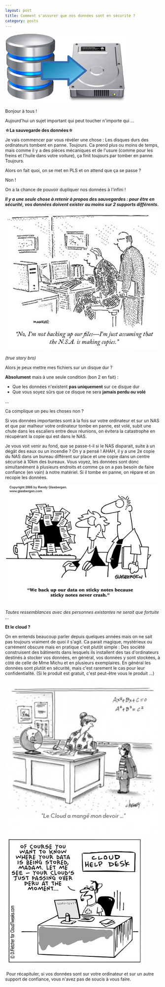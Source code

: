 ```yaml
---
layout: post
title: Comment s'assurer que nos données sont en sécurité ?
category: posts
---
```


​![db-backup.png](/images/db-backup.png)

Bonjour à tous !

Aujourd'hui un sujet important qui peut toucher n'importe qui ...

**☆La sauvegarde des données☆**

Je vais commencer par vous révéler une chose :
Les disques durs des ordinateurs tombent en panne. Toujours. Ca prend plus ou moins de temps, mais comme il y a des pièces mécaniques et de l'usure (comme pour les freins et l'huile dans votre voiture), ça finit toujours par tomber en panne. Toujours.

Alors on fait quoi, on se met en PLS et on attend que ça se passe ?

Non !

On a la chance de pouvoir dupliquer nos données à l'infini !


***Il y a une seule chose à retenir à propos des sauvegardes : pour être en sécurité, vos données doivent exister au moins sur 2 supports différents.***




​![NSA.jpg](/images/NSA.jpg)

​*(true story bro)*



Alors je peux mettre mes fichiers sur un disque dur ?

**Absolument** mais à une seule condition (bon 2 en fait) :

- Que les données n'existent **pas uniquement** sur ce disque dur
- Que vous soyez sûrs que ce disque ne sera **jamais perdu ou volé**



...


Ca complique un peu les choses non ?

Si vos données importantes sont à la fois sur votre ordinateur et sur un NAS et que par malheur votre ordinateur tombe en panne, est volé, subit une chute dans les escaliers entre deux réunions, on évitera la catastrophe en récupérant la copie qui est dans le NAS. 

Je vous voit venir au fond, que se passe-t-il si le NAS disparait, suite à un dégât des eaux ou un incendie ? 
On y a pensé ! AHAH, il y a une 2e copie du NAS dans un bureau différent sur place et une copie dans un centre sécurisé à 10km des bureaux.
Vous voyez, les données sont donc simultanément à plusieurs endroits et comme ça on a pas besoin de faire confiance (en vain) à notre matériel. Si il tombe en panne, on répare et on recopie les données.

![post-it.gif](/images/post-it.gif)

*Toutes ressemblances avec des personnes existantes ne serait que fortuite ...*
​


**Et le cloud ?**

On en entends beaucoup parler depuis quelques années mais on ne sait pas toujours vraiment de quoi il s'agit. Ca parait magique, mystérieux ou carrément obscure mais en pratique c'est plutôt simple : 
Des société construisent des bâtiments dans lesquels ils installent des tas d'ordinateurs destinés à stocker vos données, en général, vos données y sont stockées, à côté de celle de Mme Michu et en plusieurs exemplaires. En général les données sont plutôt en sécurité, mais c'est rarement le cas pour leur confidentialité. (Si le produit est gratuit, c'est peut-être vous le produit ...)

![cloud2.jpg](/images/cloud2.jpg)
![Cloud-Peru-6.jpg](/images/Cloud-Peru-6.jpg)

​
Pour récapituler, si vos données sont sur votre ordinateur et sur un autre support de confiance, vous n'avez pas de soucis à vous faire.
